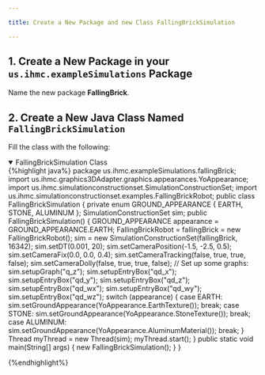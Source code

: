 ```yaml
---

title: Create a New Package and new Class FallingBrickSimulation

---
```


## 1. Create a New Package in your `us.ihmc.exampleSimulations` Package
   Name the new package **FallingBrick**.

## 2. Create a New Java Class Named `FallingBrickSimulation`
   Fill the class with the following:

<details open>
<summary>FallingBrickSimulation Class</summary>
{%highlight java%}
package us.ihmc.exampleSimulations.fallingBrick;
import us.ihmc.graphics3DAdapter.graphics.appearances.YoAppearance;
import us.ihmc.simulationconstructionset.SimulationConstructionSet;
import us.ihmc.simulationconstructionset.examples.FallingBrickRobot;
public class FallingBrickSimulation
{
   private enum GROUND_APPEARANCE
   {
      EARTH, STONE, ALUMINUM
   };
   SimulationConstructionSet sim;
   public FallingBrickSimulation()
   {
      GROUND_APPEARANCE appearance = GROUND_APPEARANCE.EARTH;
      FallingBrickRobot = fallingBrick = new FallingBrickRobot();
      sim = new SimulationConstructionSet(fallingBrick, 16342);
      sim.setDT(0.001, 20);
      sim.setCameraPosition(-1.5, -2.5, 0.5);
      sim.setCameraFix(0.0, 0.0, 0.4);
      sim.setCameraTracking(false, true, true, false);
      sim.setCameraDolly(false, true, true, false);
      // Set up some graphs:
      sim.setupGraph("q_z");
      sim.setupEntryBox("qd_x");
      sim.setupEntryBox("qd_y");
      sim.setupEntryBox("qd_z");
      sim.setupEntryBox("qd_wx");
      sim.setupEntryBox("qd_wy");
      sim.setupEntryBox("qd_wz");
      switch (appearance)
      {
      case EARTH:
         sim.setGroundAppearance(YoAppearance.EarthTexture());
         break;
      case STONE:
         sim.setGroundAppearance(YoAppearance.StoneTexture());
         break;
      case ALUMINUM:
         sim.setGroundAppearance(YoAppearance.AluminumMaterial());
         break;
      }
      Thread myThread = new Thread(sim);
      myThread.start();
   }
   public static void main(String[] args)
   {
      new FallingBrickSimulation();
   }
}

{%endhighlight%}
</details>

